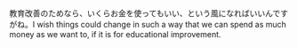 <tr><td>教育改善のためなら、いくらお金を使ってもいい、という風になればいいんですがね。<td><tr><tr><td>I wish things could change in such a way that we can spend as much money as we want to, if it is for educational improvement.<td><tr></table>

